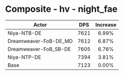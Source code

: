 # Composite - hv - night_fae
| Actor | DPS | Increase |
|---|:---:|:---:|
|Niya-NTB-DE|7621|6.99%|
|Dreamweaver-FoB-DE_MD|7612|6.87%|
|Dreamweaver-FoB_SB-DE|7605|6.76%|
|Niya-NTP-DE|7394|3.81%|
|Base|7123|0.00%|
